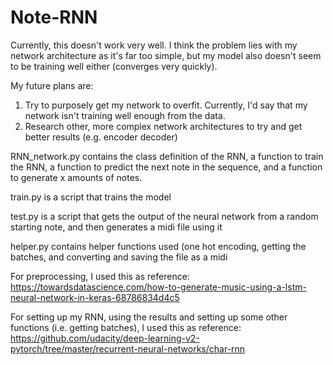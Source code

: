 # Note-RNN

Currently, this doesn't work very well. I think the problem lies with my network architecture as it's far too simple, but my model also doesn't seem to be training well either (converges very quickly).

My future plans are:
1) Try to purposely get my network to overfit. Currently, I'd say that my network isn't training well enough from the data.
2) Research other, more complex network architectures to try and get better results (e.g. encoder decoder)

RNN_network.py contains the class definition of the RNN, a function to train the RNN, a function to predict the next note in the sequence, and a function to generate x amounts of notes.

train.py is a script that trains the model

test.py is a script that gets the output of the neural network from a random starting note, and then generates a midi file using it

helper.py contains helper functions used (one hot encoding, getting the batches, and converting and saving the file as a midi 

For preprocessing, I used this as reference:
https://towardsdatascience.com/how-to-generate-music-using-a-lstm-neural-network-in-keras-68786834d4c5

For setting up my RNN, using the results and setting up some other functions (i.e. getting batches), I used this as reference:
https://github.com/udacity/deep-learning-v2-pytorch/tree/master/recurrent-neural-networks/char-rnn
